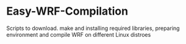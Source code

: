 # Easy-WRF-Compilation
Scripts to download. make and installing required libraries, preparing environment and compile WRF on different Linux distroes
